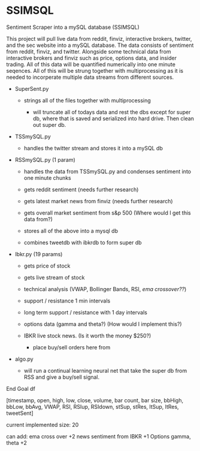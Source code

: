 # SSIMSQL
Sentiment Scraper into a mySQL database (SSIMSQL)

This project will pull live data from reddit, finviz, interactive brokers, 
twitter, and the sec website into a mySQL database. The data consists of
sentiment from reddit, finviz, and twitter. Alongside some technical data 
from interactive brokers and finviz such as price, options data, and insider
trading. All of this data will be quantified numerically into one minute 
seqences. All of this will be strung together with multiprocessing as
it is needed to incorperate multiple data streams from different sources.

- SuperSent.py
  - strings all of the files together with multiprocessing

    - will truncate all of todays data and rest the dbs except for super db, where that is saved and serialized into hard drive. Then clean out super db.


- TSSmySQL.py
  - handles the twitter stream and stores it into a mySQL db

- RSSmySQL.py (1 param)
  - handles the data from TSSmySQL.py and condenses sentiment into
    one minute chunks

  - gets reddit sentiment (needs further research)
  - gets latest market news from finviz (needs  further research)
  - gets overall market sentiment from s&p 500 (Where would I get this data from?)
  - stores all of the above into a mysql db 
  - combines tweetdb with ibkrdb to form super db
            
- Ibkr.py (19 params)
    - gets price of stock
    - gets live stream of stock
    - technical analysis (VWAP, Bollinger Bands, RSI, *ema crossover??*)
    - support / resistance 1 min intervals
    - long term support / resistance with 1 day intervals
    - options data (gamma and theta?)  (How would I implement this?) 
    - IBKR live stock news. (Is it worth the money $250?)

      - place buy/sell orders here from 

- algo.py
    - will run a continual learning neural net that take the super db from RSS and give a buy/sell signal.

End Goal df

[timestamp, open, high, low, close, volume, bar count, bar size, bbHigh, bbLow, bbAvg, VWAP, RSI, RSIup, RSIdown, stSup, stRes, ltSup, ltRes, tweetSent]

current implemented size: 20

can add: ema cross over +2
         news sentiment from IBKR +1
         Options gamma, theta +2

